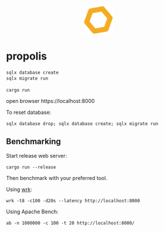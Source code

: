 <div align="center" style="border-bottom: none">
        <a href="https://propolis.fly.dev">
            <img src="logo.svg" width="80" />
        </a>
</div>


# propolis

```
sqlx database create
sqlx migrate run

cargo run
```
open browser https://localhost:8000


To reset database:
```
sqlx database drop; sqlx database create; sqlx migrate run
```

## Benchmarking

Start release web server:

```
cargo run --release
```

Then benchmark with your preferred tool.

Using [wrk](https://github.com/wg/wrk):

```
wrk -t8 -c100 -d20s --latency http://localhost:8000
```

Using Apache Bench:

```
ab -n 1000000 -c 100 -t 20 http://localhost:8000/
```
